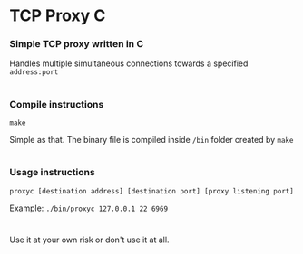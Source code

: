 # TCP Proxy C

### Simple TCP proxy written in C
Handles multiple simultaneous connections towards a specified `address:port`
#
### Compile instructions
```
make
```
Simple as that. The binary file is compiled inside `/bin` folder created by `make`
#
### Usage instructions
```
proxyc [destination address] [destination port] [proxy listening port]
```

Example: `./bin/proxyc 127.0.0.1 22 6969`
#
Use it at your own risk or don't use it at all.